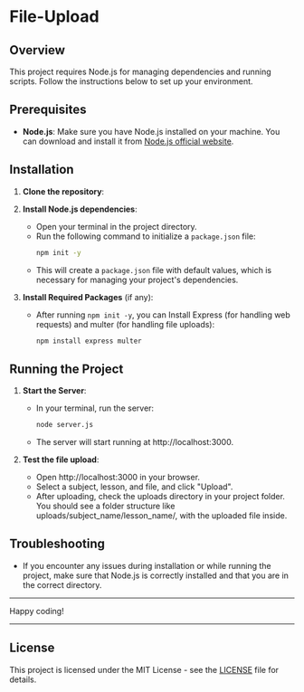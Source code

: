 # File-Upload

## Overview

This project requires Node.js for managing dependencies and running scripts. Follow the instructions below to set up your environment.

## Prerequisites

- **Node.js**: Make sure you have Node.js installed on your machine. You can download and install it from [Node.js official website](https://nodejs.org/).

## Installation

1. **Clone the repository**:

2. **Install Node.js dependencies**:
    - Open your terminal in the project directory.
    - Run the following command to initialize a `package.json` file:
      ```bash
      npm init -y
      ```
    - This will create a `package.json` file with default values, which is necessary for managing your project's dependencies.

3. **Install Required Packages** (if any):
    - After running `npm init -y`, you can Install Express (for handling web requests) and multer (for handling file uploads):
      ```bash
      npm install express multer
      ```

## Running the Project

1. **Start the Server**:
    - In your terminal, run the server:
      ```bash
      node server.js
      ```
    - The server will start running at http://localhost:3000.

2. **Test the file upload**:
    - Open http://localhost:3000 in your browser.
    - Select a subject, lesson, and file, and click "Upload".
    - After uploading, check the uploads directory in your project folder. You should see a folder structure like uploads/subject_name/lesson_name/, with the uploaded file inside.



## Troubleshooting

- If you encounter any issues during installation or while running the project, make sure that Node.js is correctly installed and that you are in the correct directory.

---

Happy coding!

---

## License

This project is licensed under the MIT License - see the [LICENSE](./LICENSE) file for details.
